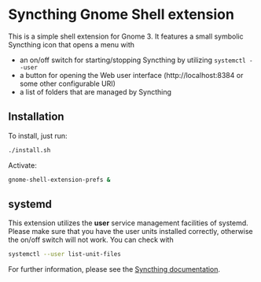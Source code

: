# Syncthing Gnome Shell extension

This is a simple shell extension for Gnome 3.
It features a small symbolic Syncthing icon that opens a menu with
- an on/off switch for starting/stopping Syncthing by utilizing `systemctl --user`
- a button for opening the Web user interface (http://localhost:8384 or some other configurable URI)
- a list of folders that are managed by Syncthing

## Installation
To install, just run:
```sh
./install.sh
```

Activate:
```sh
gnome-shell-extension-prefs &
```

## systemd
This extension utilizes the **user** service management facilities of systemd.
Please make sure that you have the user units installed correctly, otherwise the on/off switch will not work.
You can check with
```sh
systemctl --user list-unit-files
```

For further information, please see the
[Syncthing documentation](http://docs.syncthing.net/users/autostart.html#how-to-use-the-user-instance).
